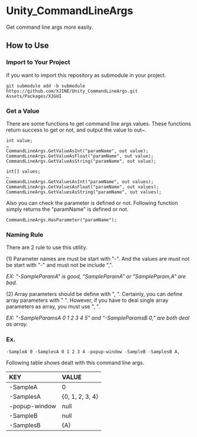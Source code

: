 # Unity_CommandLineArgs

Get command line args more easily.

## How to Use

### Import to Your Project

If you want to import this repository as submodule in your project.

```
git submodule add -b submodule https://github.com/XJINE/Unity_CommandLineArgs.git Assets/Packages/XJGUI
```

### Get a Value

There are some functions to get command line args values.
These functions return success to get or not, and output the value to out~.

```
int value;
…
CommandLineArgs.GetValueAsInt("paramName", out value);
CommandLineArgs.GetValueAsFloat("paramName", out value);
CommandLineArgs.GetValueAsString("paramName", out value);

int[] values;
…
CommandLineArgs.GetValuesAsInt("paramName", out values);
CommandLineArgs.GetValuesAsFloat("paramName", out values);
CommandLineArgs.GetValuesAsString("paramName", out values);
```

Also you can check the parameter is defined or not.
Following function simply returns the "paramName" is defined or not.

```
CommandLineArgs.HasParameter("paramName");
```

### Naming Rule

There are 2 rule to use this utility.

(1) Parameter names are must be start with "-".
And the values are must not be start with "-" and must not be include ",".

*EX: "-SampleParamA" is good, "SampleParamA" or "SampleParam,A" are bad.*

(2) Array parameters should be define with ", ". Certainly, you can define array parameters with " ".
However, if you have to deal single array parameters as array, you must use ", ".

*EX: "-SampleParamsA 0 1 2 3 4 5" and "-SampleParamsB 0," are both deal as array.*

### Ex.

```
-SampleA 0 -SamplesA 0 1 2 3 4 -popup-window -SampleB -SamplesB A,
```
Following table shows dealt with this command line args.

| KEY           | VALUE           |
|:--------------|:----------------|
| -SampleA      | 0               |
| -SamplesA     | {0, 1, 2, 3, 4} |
| -popup-window | null            |
| -SampleB      | null            |
| -SamplesB     | {A}             |
